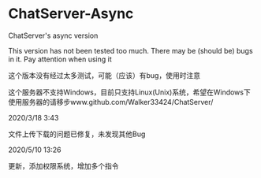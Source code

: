 # ChatServer-Async
ChatServer's async version

This version has not been tested too much. There may be (should be) bugs in it. Pay attention when using it

这个版本没有经过太多测试，可能（应该）有bug，使用时注意

这个服务器不支持Windows，目前只支持Linux(Unix)系统，希望在Windows下使用服务器的请移步www.github.com/Walker33424/ChatServer/

2020/3/18 3:43

文件上传下载的问题已修复，未发现其他Bug

2020/5/10 13:26

更新，添加权限系统，增加多个指令
